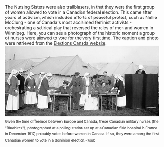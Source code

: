 The Nursing Sisters were also trailblazers, in that they were the first group of women allowed to vote in a Canadian federal election. This came after years of activism, which included efforts of peaceful protest, such as Nellie McClung -  one of Canada's most acclaimed feminist activists - orchestrating a satirical play that reversed the roles of men and women in Winnipeg. 
Here, you can see a photograph of the historic moment a group of nurses were allowed to vote for the very first time. The caption and photo were retrieved from the [Elections Canada website](https://www.elections.ca/content.aspx?section=res&dir=his&document=chap2&lang=e).
![First Vote](https://github.com/sarahabushaaban/sarahabushaaban.github.io/blob/master/First-Female-Vote.jpg?raw=true)
<sub>Given the time difference between Europe and Canada, these Canadian military nurses (the "Bluebirds"), photographed at a polling station set up at a Canadian field hospital in France in December 1917, probably voted before women in Canada. If so, they were among the first Canadian women to vote in a dominion election.</sub
